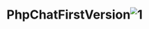 # PhpChatFirstVersion![1](https://user-images.githubusercontent.com/63071210/185794061-693ed8cb-a3d0-4e52-ab1b-bd11bbe3df5c.png)

